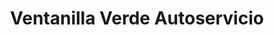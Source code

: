 ---
title: "Ventanilla Verde Autoservicio"
url: /armenia/ventanilla-verde-autoservicio/
shop: supermercado
---